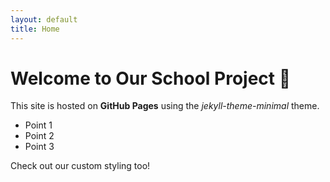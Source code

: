 ```yaml
---
layout: default
title: Home
---
```


# Welcome to Our School Project 🚀

This site is hosted on **GitHub Pages** using the *jekyll-theme-minimal* theme.

- Point 1
- Point 2
- Point 3

Check out our custom styling too!